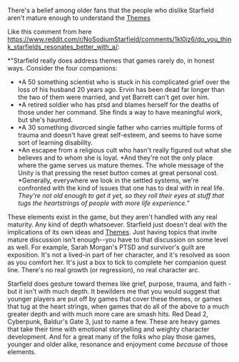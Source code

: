 There's a belief among older fans that the people who dislike Starfield aren't mature enough to understand the [Themes](Themes.md)

Like this comment from here https://www.reddit.com/r/NoSodiumStarfield/comments/1kl0iz6/do_you_think_starfields_resonates_better_with_a/:

*"Starfield really does address themes that games rarely do, in honest ways.
Consider the four companions:
- *A 50 something scientist who is stuck in his complicated grief over the loss of his husband 20 years ago. Ervin has been dead far longer than the two of them were married, and yet Barrett can't get over him.
- *A retired soldier who has ptsd and blames herself for the deaths of those under her command. She finds a way to have meaningful work, but she's haunted.
- *A 30 something divorced single father who carries multiple forms of trauma and doesn't have great self-esteem, and seems to have some sort of learning disability.
- *An escapee from a religious cult who hasn't really figured out what she believes and to whom she is loyal.
*And they're not the only place where the game serves us mature themes. The whole message of the Unity is that pressing the reset button comes at great personal cost.
*Generally, everywhere we look in the settled systems, we're confronted with the kind of issues that one has to deal with in real life.
*They're not old enough to get it yet, so they roll their eyes at stuff that tugs the heartstrings of people with more life experience.*"

These elements exist in the game, but they aren't handled with any real maturity.
Any kind of depth whatsoever. Starfield just doesn't deal with the implications of its own ideas and [Themes](Themes.md).
Just having topics that invite mature discussion isn't enough--you have to that discussion on some level as well.
For example, Sarah Morgan's PTSD and survivor's guilt are exposition. It's not a lived-in part of her character, and it's resolved as soon as you comfort her. It's just a box to tick to complete her companion quest line. There's no real growth (or regression), no real character arc.

Starfield does gesture toward themes like grief, purpose, trauma, and faith - but it isn't with much depth. It bewilders me that you would suggest that younger players are put off by games that cover these themes, or games that tug at the heart strings, when games that do all of the above to a much greater depth and with much more care are smash hits. Red Dead 2, Cyberpunk, Baldur's Gate 3, just to name a few. These are heavy games that take their time with emotional storytelling and weighty character development. And for a great many of the folks who play those games, younger and older alike, resonance and enjoyment come *because* of those elements.

